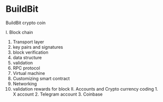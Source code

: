 # BuildBit
BuildBit crypto coin

I. Block chain
   1. Transport layer
   2. key pairs and signatures
   3. block verification
   4. data structure
   5. validation
   6. RPC protocol
   7. Virtual machine
   8. Customizing smart contract
   9. Networking
   10. validation rewards for block
II. Accounts and Crypto currency coding
    1. X account
    2. Telegram account
    3. Coinbase
